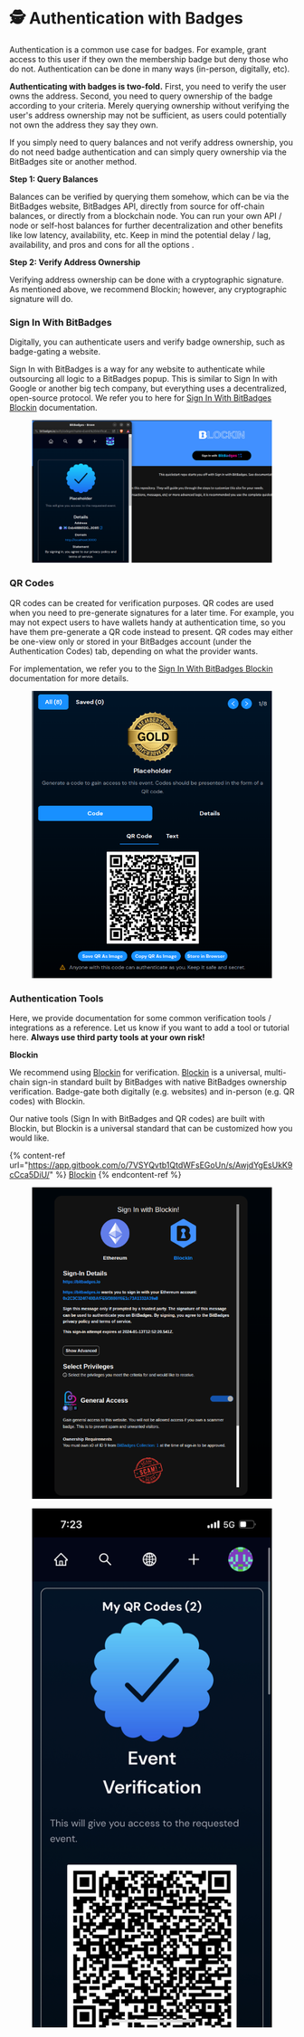 # 🕵 Authentication with Badges

Authentication is a common use case for badges. For example, grant access to this user if they own the membership badge but deny those who do not. Authentication can be done in many ways (in-person, digitally, etc).

**Authenticating with badges is two-fold.** First, you need to verify the user owns the address.  Second, you need to query ownership of the badge according to your criteria. Merely querying ownership without verifying the user's address ownership may not be sufficient, as users could potentially not own the address they say they own.&#x20;

If you simply need to query balances and not verify address ownership, you do not need badge authentication and can simply query ownership via the BitBadges site or another method.

**Step 1: Query Balances**

Balances can be verified by querying them somehow, which can be via the BitBadges website, BitBadges API, directly from source for off-chain balances, or directly from a blockchain node. You can run your own API / node or self-host balances for further decentralization and other benefits like low latency, availability, etc. Keep in mind the potential delay / lag, availability, and pros and cons for all the options .

**Step 2: Verify Address Ownership**

Verifying address ownership can be done with a cryptographic signature. As mentioned above, we recommend Blockin; however, any cryptographic signature will do.&#x20;

### Sign In With BitBadges

Digitally, you can authenticate users and verify badge ownership, such as badge-gating a website.&#x20;

Sign In with BitBadges is a way for any website to authenticate while outsourcing all logic to a BitBadges popup. This is similar to Sign In with Google or another big tech company, but everything uses a decentralized, open-source protocol. We refer you to here for [Sign In With BitBadges Blockin](https://app.gitbook.com/s/AwjdYgEsUkK9cCca5DiU/developer-docs/getting-started/sign-in-with-bitbadges) documentation.&#x20;

<figure><img src="../.gitbook/assets/image (50).png" alt=""><figcaption></figcaption></figure>

### QR Codes

QR codes can be created for verification purposes. QR codes are used when you need to pre-generate signatures for a later time. For example, you may not expect users to have wallets handy at authentication time, so you have them pre-generate a QR code instead to present. QR codes may either be one-view only or stored in your BitBadges account (under the Authentication Codes) tab, depending on what the provider wants.

For implementation, we refer you to the [Sign In With BitBadges Blockin](https://app.gitbook.com/s/AwjdYgEsUkK9cCca5DiU/developer-docs/getting-started/sign-in-with-bitbadges) documentation for more details.

<figure><img src="../.gitbook/assets/image (51).png" alt="" width="539"><figcaption></figcaption></figure>

### Authentication Tools

Here, we provide documentation for some common verification tools / integrations as a reference. Let us know if you want to add a tool or tutorial here. **Always use third party tools at your own risk!**&#x20;

**Blockin**

We recommend using [Blockin](https://app.gitbook.com/o/7VSYQvtb1QtdWFsEGoUn/s/AwjdYgEsUkK9cCca5DiU/) for verification. [Blockin](https://blockin-quickstart.vercel.app) is a universal, multi-chain sign-in standard built by BitBadges with native BitBadges ownership verification. Badge-gate both digitally (e.g. websites) and in-person (e.g. QR codes) with Blockin.&#x20;

Our native tools (Sign In with BitBadges and QR codes) are built with Blockin, but Blockin is a universal standard that can be customized how you would like.

{% content-ref url="https://app.gitbook.com/o/7VSYQvtb1QtdWFsEGoUn/s/AwjdYgEsUkK9cCca5DiU/" %}
[Blockin](https://app.gitbook.com/o/7VSYQvtb1QtdWFsEGoUn/s/AwjdYgEsUkK9cCca5DiU/)
{% endcontent-ref %}

<figure><img src="../.gitbook/assets/image (45).png" alt=""><figcaption></figcaption></figure>

<figure><img src="../.gitbook/assets/image (46).png" alt="" width="563"><figcaption></figcaption></figure>
